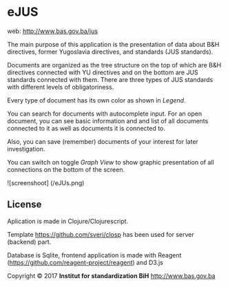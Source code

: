 # eJUS

web: http://www.bas.gov.ba/jus



 
The main purpose of this application is the presentation of data about B&H directives, former Yugoslavia directives, 
and standards (JUS standards).

Documents are organized as the tree structure on the top of which are B&H directives connected with YU directives 
and on the bottom are JUS standards connected with them. There are three types of JUS standards with different 
levels of obligatoriness. 

Every type of document has its own color as shown in *Legend*.  

You can search for documents with autocomplete input. For an open document, you can see basic information and and 
list of all documents connected to it as well as documents it is connected to.

Also, you can save (remember) documents of your interest for later investigation.

You can switch on toggle *Graph View* to show graphic presentation of all connections on the bottom of the screen.

![screenshoot] (/eJUs.png)



## License

Aplication is made in Clojure/Clojurescript. 

Template https://github.com/sveri/closp has been used for server (backend) part.

Database is Sqlite, frontend application is made with Reagent (https://github.com/reagent-project/reagent) and D3.js


Copyright © 2017 **Institut for standardization BiH** http://www.bas.gov.ba

